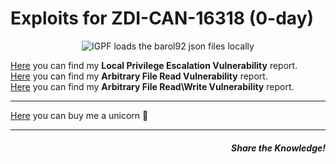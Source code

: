 # Exploits for ZDI-CAN-16318 (0-day)

<p align="center">
  <img src="Demo/offline.gif" title="IGPF loads the barol92 json files locally">
</p>

<a href="https://lucabarile.github.io/Blog/cve-2022-0001/lpe/index.html" target="_blank" rel="noopener noreferrer">Here</a> you can find my <b>Local Privilege Escalation Vulnerability</b> report.<br>
<a href="https://lucabarile.github.io/Blog/cve-2022-0001/arb_r/index.html" target="_blank" rel="noopener noreferrer">Here</a> you can find my <b>Arbitrary File Read Vulnerability</b> report.<br>
<a href="https://lucabarile.github.io/Blog/cve-2022-0001/arb_rw/index.html" target="_blank" rel="noopener noreferrer">Here</a> you can find my <b>Arbitrary File Read\Write Vulnerability</b> report.<br>
<hr>
<a href="https://www.buymeacoffee.com/LucaBarile" target="_blank" rel="noopener noreferrer">Here</a> you can buy me a unicorn &#129412;
<hr>
<h5 align="right">Share the Knowledge!</h5>
